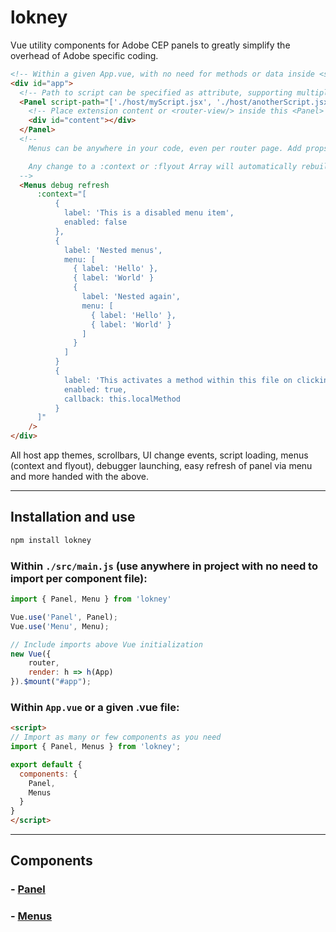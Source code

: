 # lokney

Vue utility components for Adobe CEP panels to greatly simplify the overhead of Adobe specific coding.

```html
<!-- Within a given App.vue, with no need for methods or data inside <script> -->
<div id="app">
  <!-- Path to script can be specified as attribute, supporting multiple files -->
  <Panel script-path="['./host/myScript.jsx', './host/anotherScript.jsx']">
    <!-- Place extension content or <router-view/> inside this <Panel> component -->
    <div id="content"></div>
  </Panel>
  <!-- 
    Menus can be anywhere in your code, even per router page. Add props like "debug" and "refresh" to easily append launching debug port and refreshing your extension to context and flyout menus.

    Any change to a :context or :flyout Array will automatically rebuild the given menu and update instantly.
  -->
  <Menus debug refresh
      :context="[
          {
            label: 'This is a disabled menu item',
            enabled: false
          },
          {
            label: 'Nested menus',
            menu: [
              { label: 'Hello' },
              { label: 'World' }
              {
                label: 'Nested again',
                menu: [
                  { label: 'Hello' },
                  { label: 'World' }
                ]
              }
            ]
          }
          {
            label: 'This activates a method within this file on clicking this item',
            enabled: true,
            callback: this.localMethod
          }
      ]"
    />
</div>
```

All host app themes, scrollbars, UI change events, script loading, menus (context and flyout), debugger launching, easy refresh of panel via menu and more handed with the above.

---

## Installation and use

```bash
npm install lokney
```

### Within `./src/main.js` (use anywhere in project with no need to import per component file):

```js
import { Panel, Menu } from 'lokney'

Vue.use('Panel', Panel);
Vue.use('Menu', Menu);

// Include imports above Vue initialization
new Vue({
	router,
	render: h => h(App)
}).$mount("#app");
```

### Within `App.vue` or a given .vue file:

```html
<script>
// Import as many or few components as you need
import { Panel, Menus } from 'lokney';

export default {
  components: {
    Panel,
    Menus
  }
}
</script>
```
---

## Components

### - [Panel]()
### - [Menus]()


